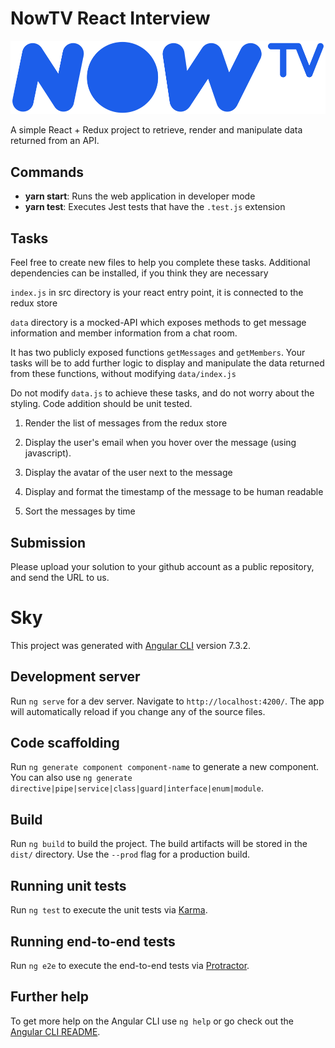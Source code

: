 # NowTV React Interview

![NowTV](./logo.png)

A simple React + Redux project to retrieve, render and manipulate data returned from an API.

## Commands

- **yarn start**: Runs the web application in developer mode
- **yarn test**: Executes Jest tests that have the `.test.js` extension

## Tasks

Feel free to create new files to help you complete these tasks. Additional dependencies can be installed, if you think they are necessary

`index.js` in src directory is your react entry point, it is connected to the redux store

`data` directory is a mocked-API which exposes methods to get message information and member information from a chat room.

It has two publicly exposed functions `getMessages` and `getMembers`. Your tasks will be to add further logic to display and manipulate the data returned from these functions, without modifying `data/index.js`

Do not modify `data.js` to achieve these tasks, and do not worry about the styling. Code addition should be unit tested.

1. Render the list of messages from the redux store

2. Display the user's email when you hover over the message (using javascript).

3. Display the avatar of the user next to the message

4. Display and format the timestamp of the message to be human readable

5. Sort the messages by time

## Submission

Please upload your solution to your github account as a public repository, and send the URL to us.


# Sky

This project was generated with [Angular CLI](https://github.com/angular/angular-cli) version 7.3.2.

## Development server

Run `ng serve` for a dev server. Navigate to `http://localhost:4200/`. The app will automatically reload if you change any of the source files.

## Code scaffolding

Run `ng generate component component-name` to generate a new component. You can also use `ng generate directive|pipe|service|class|guard|interface|enum|module`.

## Build

Run `ng build` to build the project. The build artifacts will be stored in the `dist/` directory. Use the `--prod` flag for a production build.

## Running unit tests

Run `ng test` to execute the unit tests via [Karma](https://karma-runner.github.io).

## Running end-to-end tests

Run `ng e2e` to execute the end-to-end tests via [Protractor](http://www.protractortest.org/).

## Further help

To get more help on the Angular CLI use `ng help` or go check out the [Angular CLI README](https://github.com/angular/angular-cli/blob/master/README.md).
